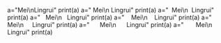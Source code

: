 a="Mei\nLingrui"
print(a)
a=" Mei\n Lingrui"
print(a)
a="  Mei\n  Lingrui"
print(a)
a="   Mei\n   Lingrui"
print(a)
a="    Mei\n    Lingrui"
print(a)
a="     Mei\n     Lingrui"
print(a)
a="      Mei\n      Lingrui"
print(a)
a="       Mei\n       Lingrui"
print(a)
